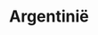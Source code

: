 ---
title: "Argentinië"
introtext: "Argentinië is het grootste Spaanstalige land ter wereld en ligt in Zuid Amerika. Het land staat bekend om de tango, wat zijn oorsprong hier vindt. Omdat Argentinië zo groot is zijn er ook veel verschillen in klimaat en landschap. Zo heb je het adembenemende Andes gebergte in het westen, maar ook een lange kustlijn in het oosten. De woestijnen, gigantische ijsvelden en de dorre steppen in Patagonië zorgen voor een onwaarschijnlijke veelzijdigheid. En wat te denken van de westerse metropool Buenos Aires, waar op elke hoek van de straat de tango gedanst wordt. Kortom, voor de avontuurlijke backpacker is dit the place to be!"
introimage: "https://lh3.googleusercontent.com/IQvQP4Q4Zvv5_YhpX1aLa-s8zjba8HaErnBpy_Fd6NELhwt-TB5JhIC_51UV70SnTKogcv37RJyluV3RZ5XYqCToCXJCJ_TXd9N8AEIGWzSvt-cF60MS-izqQH1DctX80iJwJgJoJQ=w800"
surface: "2.780.000"
inhabitants: "40.100.000"
rate: "92,48"
valuta: "peso"
need_to_know_text: ""
need_to_know_more_text: ""
fact_one_text: ""
fact_two_text: ""
bigmac_index: ""
images: "https://lh3.googleusercontent.com/TSYBH11jvMTteQoYaE3mlII6cmGMHkiz9cOQTxX6MOOiPE2R6RUr-VbCxg4JPrNMp_ufVgPzKYGghlaiUu3-bGSElZGqOs413jB7igLpPvAO8pRgpSk1jjmmb0mD25_bOTcA2027Dw=w800|https://lh3.googleusercontent.com/0y5UVCUApHMWDiZjy-WjKomMq_tlJA6Fi1-3zem-mw1xJuzpmIt6ERL9--fxVjEDcyKWQ8G3pPbgeqt8v04FpXINwJ2Ly5JvmWK2mJTwMMeAY7PUB8z3HjuDFUZur-bpEfzldXVSfg=w800|https://lh3.googleusercontent.com/0-ZRWbBmnHT7Mae12QlW_XIYclBVi0ym4Ffr03niIwIElnUTWD5GEawa0Nt3j7A2CyJ0MwTBcB_SW0VuR84dm_kHXQWluCmfbKSsSrEPLkLqbkomvAi8Ehe6twfL5uOQaFSD92bmYA=w800|https://lh3.googleusercontent.com/OrrHgoDo7CPKdAju1N7l_eAbcxXAF7WpHoGgxG8ZrHi9V47jtc_PF53fyIlxcQleqZx6ju_vHxp-LIYLf65j3j5XW2Tt676D0gbTytx9yWa_AM4Dt8W_ziO88aK60MoeJChRTMHN_A=w800"
flight_button_title: "Check vluchtprijzen Argentinië"
flight_button_url: "https://lt45.net/c/?si=11986&li=1528136&wi=335922&ws=&dl=transport%2Fflights%2Fnl%2Far%2F%3Flocale%3Dnl-NL%26currency%3DEUR%26market%3DNL"
inspiration_url: "https://partner.bol.com/click/click?p=2&t=url&s=1025999&f=TXL&url=https%3A%2F%2Fwww.bol.com%2Fnl%2Fp%2Flonely-planet-argentina%2F9200000096913067%2F&name=Lonely%20Planet%20Argentina%20(ebook)%2C%20Lonely%20Planet"
country_code: "ar"
hotels_url: "https://www.booking.com/country/ar.nl.html?aid=1837623"
continent: "Zuid-Amerika"
---